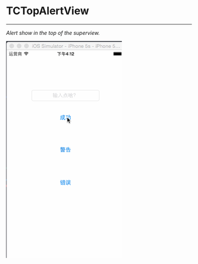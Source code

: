 # TCTopAlertView
---
_Alert show in the top of the superview._


![](https://github.com/ctc1991/TCTopAlertView/blob/master/Example/demo_show.gif)
